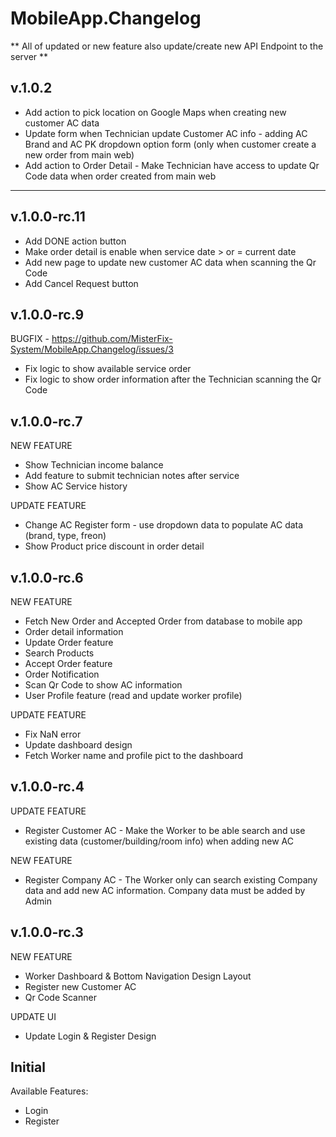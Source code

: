 # MobileApp.Changelog
** All of updated or new feature also update/create new API Endpoint to the server **

## v.1.0.2
* Add action to pick location on Google Maps when creating new customer AC data
* Update form when Technician update Customer AC info - adding AC Brand and AC PK dropdown option form (only when customer create a new order from main web)
* Add action to Order Detail - Make Technician have access to update Qr Code data when order created from main web

-----------------------------------------------------------------------------------------------

## v.1.0.0-rc.11
* Add DONE action button
* Make order detail is enable when service date > or = current date
* Add new page to update new customer AC data when scanning the Qr Code
* Add Cancel Request button

## v.1.0.0-rc.9
BUGFIX - https://github.com/MisterFix-System/MobileApp.Changelog/issues/3
* Fix logic to show available service order
* Fix logic to show order information after the Technician scanning the Qr Code

## v.1.0.0-rc.7
NEW FEATURE
* Show Technician income balance
* Add feature to submit technician notes after service
* Show AC Service history

UPDATE FEATURE
* Change AC Register form - use dropdown data to populate AC data (brand, type, freon)
* Show Product price discount in order detail


## v.1.0.0-rc.6
NEW FEATURE
* Fetch New Order and Accepted Order from database to mobile app
* Order detail information
* Update Order feature
* Search Products
* Accept Order feature
* Order Notification
* Scan Qr Code to show AC information
* User Profile feature (read and update worker profile)

UPDATE FEATURE
* Fix NaN error
* Update dashboard design
* Fetch Worker name and profile pict to the dashboard

## v.1.0.0-rc.4
UPDATE FEATURE
* Register Customer AC - Make the Worker to be able search and use existing data (customer/building/room info) when adding new AC

NEW FEATURE
* Register Company AC - The Worker only can search existing Company data and add new AC information. Company data must be added by Admin


## v.1.0.0-rc.3
NEW FEATURE
* Worker Dashboard & Bottom Navigation Design Layout
* Register new Customer AC
* Qr Code Scanner

UPDATE UI
* Update Login & Register Design

## Initial
Available Features:
* Login
* Register
